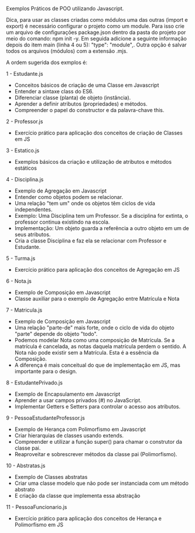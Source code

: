 Exemplos Práticos de POO utilizando Javascript.

Dica, para usar as classes criadas como módulos uma das outras (import e export) é necessário configurar o projeto como um module.
Para isso crie um arquivo de configurações package.json dentro da pasta do projeto por meio do comando: npm init -y.
Em seguida adicione a seguinte informação depois do item main (linha 4 ou 5): "type": "module",.
Outra opção é salvar todos os arquivos (módulos) com a extensão .mjs.

A ordem sugerida dos exmplos é:

1 - Estudante.js
- Conceitos básicos de criação de uma Classe em Javascript
- Entender a sintaxe class do ES6.
- Diferenciar classe (planta) de objeto (instância).
- Aprender a definir atributos (propriedades) e métodos.
- Compreender o papel do constructor e da palavra-chave this.

2 - Professor.js
- Exercício prático para aplicação dos conceitos de criação de Classes em JS

3 - Estatico.js
- Exemplos básicos da criação e utilização de atributos e métodos estáticos

4 - Disciplina.js
- Exemplo de Agregação em Javascript
- Entender como objetos podem se relacionar.
- Uma relação "tem um" onde os objetos têm ciclos de vida independentes.
- Exemplo: Uma Disciplina tem um Professor. Se a disciplina for extinta, o professor continua existindo na escola.
- Implementação: Um objeto guarda a referência a outro objeto em um de seus atributos.
- Cria a classe Disciplina e faz ela se relacionar com Professor e Estudante.

5 - Turma.js
- Exercício prático para aplicação dos conceitos de Agregação em JS

6 - Nota.js
- Exemplo de Composição em Javascript
- Classe auxiliar para o exemplo de Agregação entre Matrícula e Nota
  
7 - Matricula.js
- Exemplo de Composição em Javascript
- Uma relação "parte-de" mais forte, onde o ciclo de vida do objeto "parte" depende do objeto "todo".
- Podemos modelar Nota como uma composição de Matrícula. Se a matrícula é cancelada, as notas daquela matrícula perdem o sentido. A Nota não pode existir sem a Matrícula. Esta é a essência da Composição.
- A diferença é mais conceitual do que de implementação em JS, mas importante para o design.

8 - EstudantePrivado.js
- Exemplo de Encapsulamento em Javascript
- Aprender a usar campos privados (#) no JavaScript.
- Implementar Getters e Setters para controlar o acesso aos atributos.

9 - PessoaEstudanteProfessor.js
- Exemplo de Herança com Polimorfismo em Javascript
- Criar hierarquias de classes usando extends.
- Compreender e utilizar a função super() para chamar o construtor da classe pai.
- Reaproveitar e sobrescrever métodos da classe pai (Polimorfismo).

10 - Abstratas.js
 - Exemplo de Classes abstratas
 - Criar uma classe modelo que não pode ser instanciada com um método abstrato
 - E criação da classe que implementa essa abstração 

11 - PessoaFuncionario.js
- Exercício prático para aplicação dos conceitos de Herança e Polimorfismo em JS
